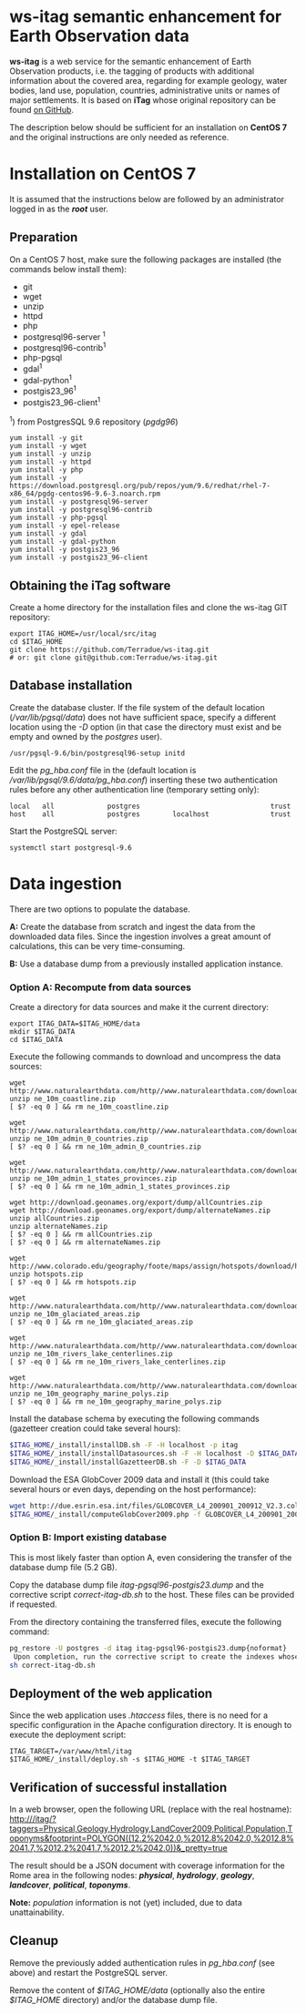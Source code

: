 # ws-itag semantic enhancement for Earth Observation data

**ws-itag** is a web service for the semantic enhancement of Earth Observation products, i.e. the tagging of products with additional information about the covered area, regarding for example geology, water bodies, land use, population, countries, administrative units or names of major settlements. It is based on **iTag** whose original repository can be found [on GitHub](https://github.com/jjrom/itag).

The description below should be sufficient for an installation on **CentOS 7** and the original instructions are only needed as reference.

# Installation on CentOS 7

It is assumed that the instructions below are followed by an administrator logged in as the **_root_** user.

## Preparation

On a CentOS 7 host, make sure the following packages are installed (the commands below install them):

* git
* wget
* unzip
* httpd
* php
* postgresql96-server <sup>1</sup>
* postgresql96-contrib<sup>1</sup>
* php-pgsql
* gdal<sup>1</sup>
* gdal-python<sup>1</sup>
* postgis23_96<sup>1</sup>
* postgis23_96-client<sup>1</sup>

<sup>1</sup>) from PostgresSQL 9.6 repository (_pgdg96_)
```
yum install -y git
yum install -y wget
yum install -y unzip
yum install -y httpd
yum install -y php
yum install -y https://download.postgresql.org/pub/repos/yum/9.6/redhat/rhel-7-x86_64/pgdg-centos96-9.6-3.noarch.rpm
yum install -y postgresql96-server
yum install -y postgresql96-contrib
yum install -y php-pgsql
yum install -y epel-release
yum install -y gdal
yum install -y gdal-python
yum install -y postgis23_96
yum install -y postgis23_96-client
```

## Obtaining the iTag software

Create a home directory for the installation files and clone the ws-itag GIT repository:

```
export ITAG_HOME=/usr/local/src/itag
cd $ITAG_HOME
git clone https://github.com/Terradue/ws-itag.git
# or: git clone git@github.com:Terradue/ws-itag.git
```

## Database installation

Create the database cluster. If the file system of the default location (_/var/lib/pgsql/data_) does not have sufficient space, specify a different location using the _-D_ option (in that case the directory must exist and be empty and owned by the _postgres_ user).
```
/usr/pgsql-9.6/bin/postgresql96-setup initd
```
Edit the _pg_hba.conf_ file in the (default location is _/var/lib/pgsql/9.6/data/pg_hba.conf_) inserting these two authentication rules before any other authentication line (temporary setting only):
```
local   all             postgres                                trust
host    all             postgres        localhost               trust
```
Start the PostgreSQL server:

```
systemctl start postgresql-9.6
```

# Data ingestion

There are two options to populate the database.

**A:** Create the database from scratch and ingest the data from the downloaded data files. Since the ingestion involves a great amount of calculations, this can be very time-consuming.

**B:** Use a database dump from a previously installed application instance.

### Option A: Recompute from data sources

Create a directory for data sources and make it the current directory:
```
export ITAG_DATA=$ITAG_HOME/data
mkdir $ITAG_DATA
cd $ITAG_DATA
```
Execute the following commands to download and uncompress the data sources:
```
wget http://www.naturalearthdata.com/http//www.naturalearthdata.com/download/10m/physical/ne_10m_coastline.zip
unzip ne_10m_coastline.zip
[ $? -eq 0 ] && rm ne_10m_coastline.zip

wget http://www.naturalearthdata.com/http//www.naturalearthdata.com/download/10m/cultural/ne_10m_admin_0_countries.zip
unzip ne_10m_admin_0_countries.zip
[ $? -eq 0 ] && rm ne_10m_admin_0_countries.zip

wget http://www.naturalearthdata.com/http//www.naturalearthdata.com/download/10m/cultural/ne_10m_admin_1_states_provinces.zip
unzip ne_10m_admin_1_states_provinces.zip
[ $? -eq 0 ] && rm ne_10m_admin_1_states_provinces.zip

wget http://download.geonames.org/export/dump/allCountries.zip
wget http://download.geonames.org/export/dump/alternateNames.zip
unzip allCountries.zip
unzip alternateNames.zip
[ $? -eq 0 ] && rm allCountries.zip
[ $? -eq 0 ] && rm alternateNames.zip

wget http://www.colorado.edu/geography/foote/maps/assign/hotspots/download/hotspots.zip
unzip hotspots.zip
[ $? -eq 0 ] && rm hotspots.zip

wget http://www.naturalearthdata.com/http//www.naturalearthdata.com/download/10m/physical/ne_10m_glaciated_areas.zip
unzip ne_10m_glaciated_areas.zip
[ $? -eq 0 ] && rm ne_10m_glaciated_areas.zip

wget http://www.naturalearthdata.com/http//www.naturalearthdata.com/download/10m/physical/ne_10m_rivers_lake_centerlines.zip
unzip ne_10m_rivers_lake_centerlines.zip
[ $? -eq 0 ] && rm ne_10m_rivers_lake_centerlines.zip

wget http://www.naturalearthdata.com/http//www.naturalearthdata.com/download/10m/physical/ne_10m_geography_marine_polys.zip
unzip ne_10m_geography_marine_polys.zip
[ $? -eq 0 ] && rm ne_10m_geography_marine_polys.zip
```

Install the database schema by executing the following commands (gazetteer creation could take several hours):
```bash
$ITAG_HOME/_install/installDB.sh -F -H localhost -p itag
$ITAG_HOME/_install/installDatasources.sh -F -H localhost -D $ITAG_DATA
$ITAG_HOME/_install/installGazetteerDB.sh -F -D $ITAG_DATA
```

Download the ESA GlobCover 2009 data and install it (this could take several hours or even days, depending on the host performance):
```bash
wget http://due.esrin.esa.int/files/GLOBCOVER_L4_200901_200912_V2.3.color.tif
$ITAG_HOME/_install/computeGlobCover2009.php -f GLOBCOVER_L4_200901_200912_V2.3.color.tif
```

### Option B: Import existing database

This is most likely faster than option A, even considering the transfer of the database dump file (5.2 GB).

Copy the database dump file _itag-pgsql96-postgis23.dump_ and the corrective script _correct-itag-db.sh_ to the host. These files can be provided if requested.

From the directory containing the transferred files, execute the following command:
```bash
pg_restore -U postgres -d itag itag-pgsql96-postgis23.dump{noformat}
 Upon completion, run the corrective script to create the indexes whose creation will have failed during the installation:
sh correct-itag-db.sh
```

## Deployment of the web application

Since the web application uses _.htaccess_ files, there is no need for a specific configuration in the Apache configuration directory. It is enough to execute the deployment script:
```
ITAG_TARGET=/var/www/html/itag
$ITAG_HOME/_install/deploy.sh -s $ITAG_HOME -t $ITAG_TARGET
```

## Verification of successful installation

In a web browser, open the following URL (replace _<itag-host>_ with the real hostname):
 [http://<itag-host>/itag/?taggers=Physical,Geology,Hydrology,LandCover2009,Political,Population,Toponyms&footprint=POLYGON((12.2%2042.0,%2012.8%2042.0,%2012.8%2041.7,%2012.2%2041.7,%2012.2%2042.0))&_pretty=true](http://10.16.10.71/itag/?taggers=Physical,Geology,Hydrology,LandCover2009,Political,Population,Toponyms&footprint=POLYGON((12.2%2042.0,%2012.8%2042.0,%2012.8%2041.7,%2012.2%2041.7,%2012.2%2042.0))&_pretty=true)

The result should be a JSON document with coverage information for the Rome area in the following nodes: **_physical_**, **_hydrology_**, **_geology_**, **_landcover_**, **_political_**, **_toponyms_**.

**Note:** _population_ information is not (yet) included, due to data unattainability.

## Cleanup

Remove the previously added authentication rules in _pg_hba.conf_ (see above) and restart the PostgreSQL server.

Remove the content of _\$ITAG_HOME/data_ (optionally also the entire _\$ITAG_HOME_ directory) and/or the database dump file.
